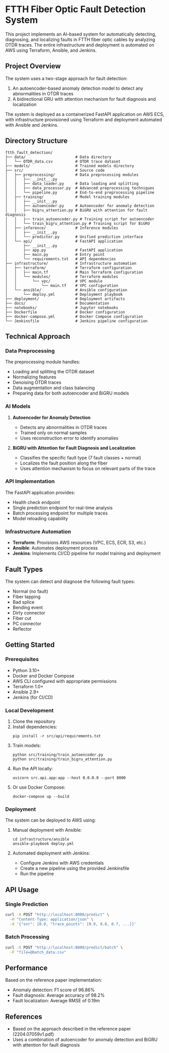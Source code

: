 # FTTH Fiber Optic Fault Detection System

This project implements an AI-based system for automatically detecting, diagnosing, and localizing faults in FTTH fiber optic cables by analyzing OTDR traces. The entire infrastructure and deployment is automated on AWS using Terraform, Ansible, and Jenkins.

## Project Overview

The system uses a two-stage approach for fault detection:
1. An autoencoder-based anomaly detection model to detect any abnormalities in OTDR traces
2. A bidirectional GRU with attention mechanism for fault diagnosis and localization

The system is deployed as a containerized FastAPI application on AWS ECS, with infrastructure provisioned using Terraform and deployment automated with Ansible and Jenkins.

## Directory Structure

```
ftth_fault_detection/
├── data/                      # Data directory
│   └── OTDR_data.csv          # OTDR trace dataset
├── models/                    # Trained models directory
├── src/                       # Source code
│   ├── preprocessing/         # Data preprocessing modules
│   │   ├── __init__.py
│   │   ├── data_loader.py     # Data loading and splitting
│   │   ├── data_processor.py  # Advanced preprocessing techniques
│   │   └── pipeline.py        # End-to-end preprocessing pipeline
│   ├── training/              # Model training modules
│   │   ├── __init__.py
│   │   ├── autoencoder.py     # Autoencoder for anomaly detection
│   │   ├── bigru_attention.py # BiGRU with attention for fault diagnosis
│   │   ├── train_autoencoder.py # Training script for autoencoder
│   │   └── train_bigru_attention.py # Training script for BiGRU
│   ├── inference/             # Inference modules
│   │   ├── __init__.py
│   │   └── predictor.py       # Unified prediction interface
│   └── api/                   # FastAPI application
│       ├── __init__.py
│       ├── app.py             # FastAPI application
│       ├── main.py            # Entry point
│       └── requirements.txt   # API dependencies
├── infrastructure/            # Infrastructure automation
│   ├── terraform/             # Terraform configuration
│   │   ├── main.tf            # Main Terraform configuration
│   │   └── modules/           # Terraform modules
│   │       └── vpc/           # VPC module
│   │           └── main.tf    # VPC configuration
│   └── ansible/               # Ansible configuration
│       └── deploy.yml         # Deployment playbook
├── deployment/                # Deployment artifacts
├── docs/                      # Documentation
├── notebooks/                 # Jupyter notebooks
├── Dockerfile                 # Docker configuration
├── docker-compose.yml         # Docker Compose configuration
└── Jenkinsfile                # Jenkins pipeline configuration
```

## Technical Approach

### Data Preprocessing

The preprocessing module handles:
- Loading and splitting the OTDR dataset
- Normalizing features
- Denoising OTDR traces
- Data augmentation and class balancing
- Preparing data for both autoencoder and BiGRU models

### AI Models

1. **Autoencoder for Anomaly Detection**
   - Detects any abnormalities in OTDR traces
   - Trained only on normal samples
   - Uses reconstruction error to identify anomalies

2. **BiGRU with Attention for Fault Diagnosis and Localization**
   - Classifies the specific fault type (7 fault classes + normal)
   - Localizes the fault position along the fiber
   - Uses attention mechanism to focus on relevant parts of the trace

### API Implementation

The FastAPI application provides:
- Health check endpoint
- Single prediction endpoint for real-time analysis
- Batch processing endpoint for multiple traces
- Model reloading capability

### Infrastructure Automation

- **Terraform**: Provisions AWS resources (VPC, ECS, ECR, S3, etc.)
- **Ansible**: Automates deployment process
- **Jenkins**: Implements CI/CD pipeline for model training and deployment

## Fault Types

The system can detect and diagnose the following fault types:
- Normal (no fault)
- Fiber tapping
- Bad splice
- Bending event
- Dirty connector
- Fiber cut
- PC connector
- Reflector

## Getting Started

### Prerequisites

- Python 3.10+
- Docker and Docker Compose
- AWS CLI configured with appropriate permissions
- Terraform 1.0+
- Ansible 2.9+
- Jenkins (for CI/CD)

### Local Development

1. Clone the repository
2. Install dependencies:
   ```
   pip install -r src/api/requirements.txt
   ```
3. Train models:
   ```
   python src/training/train_autoencoder.py
   python src/training/train_bigru_attention.py
   ```
4. Run the API locally:
   ```
   uvicorn src.api.app:app --host 0.0.0.0 --port 8000
   ```
5. Or use Docker Compose:
   ```
   docker-compose up --build
   ```

### Deployment

The system can be deployed to AWS using:

1. Manual deployment with Ansible:
   ```
   cd infrastructure/ansible
   ansible-playbook deploy.yml
   ```

2. Automated deployment with Jenkins:
   - Configure Jenkins with AWS credentials
   - Create a new pipeline using the provided Jenkinsfile
   - Run the pipeline

## API Usage

### Single Prediction

```bash
curl -X POST "http://localhost:8000/predict" \
  -H "Content-Type: application/json" \
  -d '{"snr": 10.0, "trace_points": [0.9, 0.8, 0.7, ...]}'
```

### Batch Processing

```bash
curl -X POST "http://localhost:8000/predict/batch" \
  -F "file=@batch_data.csv"
```

## Performance

Based on the reference paper implementation:
- Anomaly detection: F1 score of 96.86%
- Fault diagnosis: Average accuracy of 98.2%
- Fault localization: Average RMSE of 0.19m

## References

- Based on the approach described in the reference paper (2204.07059v1.pdf)
- Uses a combination of autoencoder for anomaly detection and BiGRU with attention for fault diagnosis

